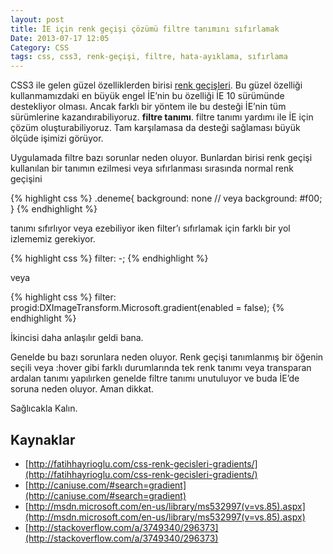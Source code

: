 ```yaml
---
layout: post
title: İE için renk geçişi çözümü filtre tanımını sıfırlamak
Date: 2013-07-17 12:05
Category: CSS
tags: css, css3, renk-geçişi, filtre, hata-ayıklama, sıfırlama
---
```


CSS3 ile gelen güzel özelliklerden birisi [renk geçişleri](http://fatihhayrioglu.com/css-renk-gecisleri-gradients/). Bu güzel özelliği kullanmamızdaki en büyük engel İE’nin bu özelliği İE 10 sürümünde destekliyor olması. Ancak farklı bir yöntem ile bu desteği İE’nin tüm sürümlerine kazandırabiliyoruz. **filtre tanımı**. filtre tanımı yardımı ile İE için çözüm oluşturabiliyoruz. Tam karşılamasa da desteği sağlaması büyük ölçüde işimizi görüyor.

Uygulamada filtre bazı sorunlar neden oluyor. Bunlardan birisi renk geçişi kullanılan bir tanımın ezilmesi veya sıfırlanması sırasında normal renk geçişini

{% highlight css %}
.deneme{
    background: none
    // veya
    background: #f00;
}
{% endhighlight %}

tanımı sıfırlıyor veya ezebiliyor iken filter’ı sıfırlamak için farklı bir yol izlememiz gerekiyor.

{% highlight css %}
filter: -;
{% endhighlight %}

veya

{% highlight css %}
filter: progid:DXImageTransform.Microsoft.gradient(enabled = false);
{% endhighlight %}

İkincisi daha anlaşılır geldi bana.

Genelde bu bazı sorunlara neden oluyor. Renk geçişi tanımlanmış bir öğenin seçili veya :hover gibi farklı durumlarında tek renk tanımı veya transparan ardalan tanımı yapılırken genelde filtre tanımı unutuluyor ve buda İE’de soruna neden oluyor. Aman dikkat.

Sağlıcakla Kalın.

## Kaynaklar

* [http://fatihhayrioglu.com/css-renk-gecisleri-gradients/](http://fatihhayrioglu.com/css-renk-gecisleri-gradients/)
* [http://caniuse.com/#search=gradient](http://caniuse.com/#search=gradient)
* [http://msdn.microsoft.com/en-us/library/ms532997(v=vs.85).aspx](http://msdn.microsoft.com/en-us/library/ms532997(v=vs.85).aspx)
* [http://stackoverflow.com/a/3749340/296373](http://stackoverflow.com/a/3749340/296373)
